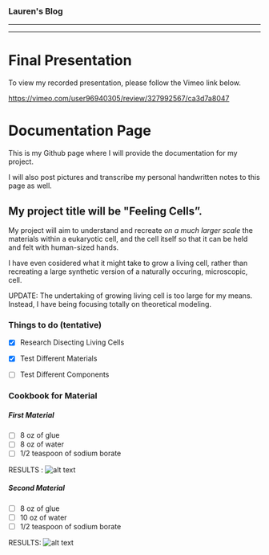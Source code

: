        
### Lauren's Blog ###

-------
-------

# Final Presentation

To view my recorded presentation, please follow the Vimeo link below. 

https://vimeo.com/user96940305/review/327992567/ca3d7a8047



# Documentation Page

This is my Github page where I will provide the documentation for my project.

I will also post pictures and transcribe my personal handwritten notes to this page as well. 



## **My project title will be "Feeling Cells”.**

My project will aim to understand and recreate _on a much larger scale_ the materials within a eukaryotic cell, 
and the cell itself so that it can be held and felt with human-sized hands. 


I have even cosidered what it might take to grow a living cell, rather than recreating a large synthetic version of 
a naturally occuring, microscopic, cell.

UPDATE: The undertaking of growing living cell is too large for my means. Instead, I have being focusing totally on theoretical modeling.

### **Things to do (tentative)**

- [X] Research Disecting Living Cells
- [X] Test Different Materials

- [ ] Test Different Components 

### Cookbook for Material 

##### First Material
- [ ] 8 oz of glue
- [ ] 8 oz of water
- [ ] 1/2 teaspoon of sodium borate

RESULTS : 
![alt text](https://github.com/ladkins19/Laurens-Github/blob/master/TARmG85xR6yCaa%25gj4wHAw.jpg)

##### Second Material
- [ ] 8 oz of glue
- [ ] 10 oz of water
- [ ] 1/2 teaspoon of sodium borate

RESULTS:
![alt text](https://github.com/ladkins19/Laurens-Github/blob/master/K7jEVouqTLC%25r%25aeUqqMOw.jpg)
